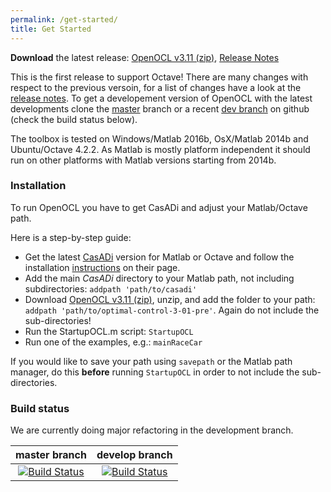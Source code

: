 ```yaml
---
permalink: /get-started/
title: Get Started
---
```


**Download** the latest release: [OpenOCL v3.11 (zip)](https://github.com/OpenOCL/OpenOCL/archive/v.3.11.zip), [Release Notes](https://github.com/OpenOCL/OpenOCL/releases/tag/v.3.11)

This is the first release to support Octave! There are many changes with respect to the previous versoin, for a list of changes have a look at the [release notes](https://github.com/OpenOCL/OpenOCL/releases/tag/v.3.11). To get a developement version of OpenOCL with the latest developments clone the [master](https://github.com/OpenOCL/OpenOCL/tree/master) branch or a recent [dev branch](https://github.com/OpenOCL/OpenOCL/branches) on github (check the build status below).

The toolbox is tested on Windows/Matlab 2016b, OsX/Matlab 2014b and Ubuntu/Octave 4.2.2. As Matlab is mostly platform independent it should run on other platforms with Matlab versions starting from 2014b.

### Installation

To run OpenOCL you have to get CasADi and adjust your Matlab/Octave path. 

Here is a step-by-step guide:

* Get the latest [CasADi](http://casadi.org) version for Matlab or Octave and follow the installation [instructions](https://web.casadi.org/get/) on their page.
* Add the main *CasADi* directory to your Matlab path, not including subdirectories: `addpath 'path/to/casadi'`
* Download [OpenOCL v3.11 (zip)](https://github.com/OpenOCL/OpenOCL/archive/v.3.11.zip), unzip, and add the folder to your path: `addpath 'path/to/optimal-control-3-01-pre'`. Again do not include the sub-directories!
* Run the StartupOCL.m script: `StartupOCL`
* Run one of the examples, e.g.: `mainRaceCar`

If you would like to save your path using `savepath` or the Matlab path manager, do this **before** running `StartupOCL` in order to not include the sub-directories.

### Build status

We are currently doing major refactoring in the development branch.

| master branch | develop branch |
|:------:|:-------:|
| [![Build Status](https://travis-ci.org/OpenOCL/OpenOCL.svg?branch=master)](https://travis-ci.org/OpenOCL/OpenOCL) | [![Build Status](https://travis-ci.org/OpenOCL/OpenOCL.svg?branch=develop)](https://travis-ci.org/OpenOCL/OpenOCL) |



